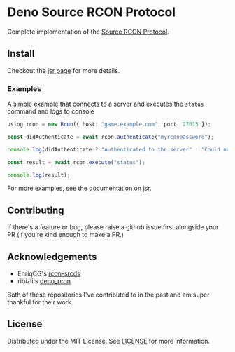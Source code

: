 # Deno Source RCON Protocol

Complete implementation of the
[Source RCON Protocol](https://developer.valvesoftware.com/wiki/Source_RCON_Protocol).

## Install

Checkout the [jsr page](https://jsr.io/@c43721/rcon) for more details.

### Examples

A simple example that connects to a server and executes the `status` command and logs to console

```ts
using rcon = new Rcon({ host: "game.example.com", port: 27015 });

const didAuthenticate = await rcon.authenticate("myrconpassword");

console.log(didAuthenticate ? "Authenticated to the server" : "Could not authenticate");

const result = await rcon.execute("status");

console.log(result);
```

For more examples, see the [documentation on jsr](https://jsr.io/@c43721/rcon/doc).

## Contributing

If there's a feature or bug, please raise a github issue first alongside your PR
(if you're kind enough to make a PR.)

## Acknowledgements

- EnriqCG's [rcon-srcds](https://github.com/EnriqCG/rcon-srcds)
- ribizli's [deno_rcon](https://github.com/ribizli/deno_rcon)

Both of these repositories I've contributed to in the past and am super thankful for their work.

## License

Distributed under the MIT License. See [LICENSE](LICENSE) for more information.
